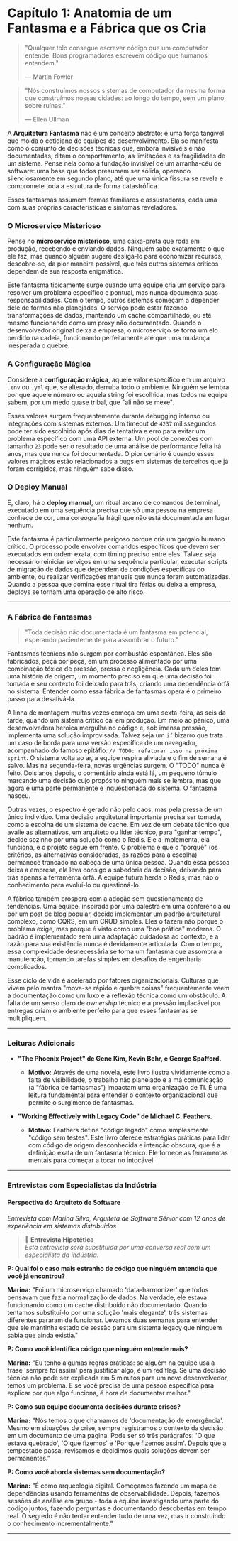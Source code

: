 # Capítulo 1: Anatomia de um Fantasma e a Fábrica que os Cria

> "Qualquer tolo consegue escrever código que um computador entende. Bons programadores escrevem código que humanos entendem."
> 
> — Martin Fowler

> "Nós construímos nossos sistemas de computador da mesma forma que construímos nossas cidades: ao longo do tempo, sem um plano, sobre ruínas."
>
> — Ellen Ullman

A **Arquitetura Fantasma** não é um conceito abstrato; é uma força tangível que molda o cotidiano de equipes de desenvolvimento. Ela se manifesta como o conjunto de decisões técnicas que, embora invisíveis e não documentadas, ditam o comportamento, as limitações e as fragilidades de um sistema. Pense nela como a fundação invisível de um arranha-céu de software: uma base que todos presumem ser sólida, operando silenciosamente em segundo plano, até que uma única fissura se revela e compromete toda a estrutura de forma catastrófica.

Esses fantasmas assumem formas familiares e assustadoras, cada uma com suas próprias características e sintomas reveladores.

### O Microserviço Misterioso

Pense no **microserviço misterioso**, uma caixa-preta que roda em produção, recebendo e enviando dados. Ninguém sabe exatamente o que ele faz, mas quando alguém sugere desligá-lo para economizar recursos, descobre-se, da pior maneira possível, que três outros sistemas críticos dependem de sua resposta enigmática. 

Este fantasma tipicamente surge quando uma equipe cria um serviço para resolver um problema específico e pontual, mas nunca documenta suas responsabilidades. Com o tempo, outros sistemas começam a depender dele de formas não planejadas. O serviço pode estar fazendo transformações de dados, mantendo um cache compartilhado, ou até mesmo funcionando como um proxy não documentado. Quando o desenvolvedor original deixa a empresa, o microserviço se torna um elo perdido na cadeia, funcionando perfeitamente até que uma mudança inesperada o quebre.

### A Configuração Mágica

Considere a **configuração mágica**, aquele valor específico em um arquivo `.env` ou `.yml` que, se alterado, derruba todo o ambiente. Ninguém se lembra por que aquele número ou aquela string foi escolhida, mas todos na equipe sabem, por um medo quase tribal, que "ali não se mexe". 

Esses valores surgem frequentemente durante debugging intenso ou integrações com sistemas externos. Um timeout de `4237` milissegundos pode ter sido escolhido após dias de tentativa e erro para evitar um problema específico com uma API externa. Um pool de conexões com tamanho `23` pode ser o resultado de uma análise de performance feita há anos, mas que nunca foi documentada. O pior cenário é quando esses valores mágicos estão relacionados a bugs em sistemas de terceiros que já foram corrigidos, mas ninguém sabe disso.

### O Deploy Manual

E, claro, há o **deploy manual**, um ritual arcano de comandos de terminal, executado em uma sequência precisa que só uma pessoa na empresa conhece de cor, uma coreografia frágil que não está documentada em lugar nenhum.

Este fantasma é particularmente perigoso porque cria um gargalo humano crítico. O processo pode envolver comandos específicos que devem ser executados em ordem exata, com timing preciso entre eles. Talvez seja necessário reiniciar serviços em uma sequência particular, executar scripts de migração de dados que dependem de condições específicas do ambiente, ou realizar verificações manuais que nunca foram automatizadas. Quando a pessoa que domina esse ritual tira férias ou deixa a empresa, deploys se tornam uma operação de alto risco.

---

### A Fábrica de Fantasmas

> "Toda decisão não documentada é um fantasma em potencial, esperando pacientemente para assombrar o futuro."

Fantasmas técnicos não surgem por combustão espontânea. Eles são fabricados, peça por peça, em um processo alimentado por uma combinação tóxica de pressão, pressa e negligência. Cada um deles tem uma história de origem, um momento preciso em que uma decisão foi tomada e seu contexto foi deixado para trás, criando uma dependência órfã no sistema. Entender como essa fábrica de fantasmas opera é o primeiro passo para desativá-la.

A linha de montagem muitas vezes começa em uma sexta-feira, às seis da tarde, quando um sistema crítico cai em produção. Em meio ao pânico, uma desenvolvedora heroica mergulha no código e, sob imensa pressão, implementa uma solução improvisada. Talvez seja um `if` bizarro que trata um caso de borda para uma versão específica de um navegador, acompanhado do famoso epitáfio: `// TODO: refatorar isso na próxima sprint`. O sistema volta ao ar, a equipe respira aliviada e o fim de semana é salvo. Mas na segunda-feira, novas urgências surgem. O "TODO" nunca é feito. Dois anos depois, o comentário ainda está lá, um pequeno túmulo marcando uma decisão cujo propósito ninguém mais se lembra, mas que agora é uma parte permanente e inquestionada do sistema. O fantasma nasceu.

Outras vezes, o espectro é gerado não pelo caos, mas pela pressa de um único indivíduo. Uma decisão arquitetural importante precisa ser tomada, como a escolha de um sistema de cache. Em vez de um debate técnico que avalie as alternativas, um arquiteto ou líder técnico, para "ganhar tempo", decide sozinho por uma solução como o Redis. Ele a implementa, ela funciona, e o projeto segue em frente. O problema é que o "porquê" (os critérios, as alternativas consideradas, as razões para a escolha) permanece trancado na cabeça de uma única pessoa. Quando essa pessoa deixa a empresa, ela leva consigo a sabedoria da decisão, deixando para trás apenas a ferramenta órfã. A equipe futura herda o Redis, mas não o conhecimento para evoluí-lo ou questioná-lo.

A fábrica também prospera com a adoção sem questionamento de tendências. Uma equipe, inspirada por uma palestra em uma conferência ou por um post de blog popular, decide implementar um padrão arquitetural complexo, como CQRS, em um CRUD simples. Eles o fazem não porque o problema exige, mas porque é visto como uma "boa prática" moderna. O padrão é implementado sem uma adaptação cuidadosa ao contexto, e a razão para sua existência nunca é devidamente articulada. Com o tempo, essa complexidade desnecessária se torna um fantasma que assombra a manutenção, tornando tarefas simples em desafios de engenharia complicados.

Esse ciclo de vida é acelerado por fatores organizacionais. Culturas que vivem pelo mantra "mova-se rápido e quebre coisas" frequentemente veem a documentação como um luxo e a reflexão técnica como um obstáculo. A falta de um senso claro de *ownership* técnico e a pressão implacável por entregas criam o ambiente perfeito para que esses fantasmas se multipliquem.

---

### Leituras Adicionais

- **"The Phoenix Project" de Gene Kim, Kevin Behr, e George Spafford.**
  - **Motivo:** Através de uma novela, este livro ilustra vividamente como a falta de visibilidade, o trabalho não planejado e a má comunicação (a "fábrica de fantasmas") impactam uma organização de TI. É uma leitura fundamental para entender o contexto organizacional que permite o surgimento de fantasmas.

- **"Working Effectively with Legacy Code" de Michael C. Feathers.**
  - **Motivo:** Feathers define "código legado" como simplesmente "código sem testes". Este livro oferece estratégias práticas para lidar com código de origem desconhecida e intenção obscura, que é a definição exata de um fantasma técnico. Ele fornece as ferramentas mentais para começar a tocar no intocável.

---

### Entrevistas com Especialistas da Indústria

#### Perspectiva do Arquiteto de Software
*Entrevista com Marina Silva, Arquiteta de Software Sênior com 12 anos de experiência em sistemas distribuídos*

> **🚧 Entrevista Hipotética**  
> *Esta entrevista será substituída por uma conversa real com um especialista da indústria.*

**P: Qual foi o caso mais estranho de código que ninguém entendia que você já encontrou?**

**Marina:** "Foi um microserviço chamado 'data-harmonizer' que todos pensavam que fazia normalização de dados. Na verdade, ele estava funcionando como um cache distribuído não documentado. Quando tentamos substituí-lo por uma solução 'mais elegante', três sistemas diferentes pararam de funcionar. Levamos duas semanas para entender que ele mantinha estado de sessão para um sistema legacy que ninguém sabia que ainda existia."

**P: Como você identifica código que ninguém entende mais?**

**Marina:** "Eu tenho algumas regras práticas: se alguém na equipe usa a frase 'sempre foi assim' para justificar algo, é um red flag. Se uma decisão técnica não pode ser explicada em 5 minutos para um novo desenvolvedor, temos um problema. E se você precisa de uma pessoa específica para explicar por que algo funciona, é hora de documentar melhor."

**P: Como sua equipe documenta decisões durante crises?**

**Marina:** "Nós temos o que chamamos de 'documentação de emergência'. Mesmo em situações de crise, sempre registramos o contexto da decisão em um documento de uma página. Pode ser só três parágrafos: 'O que estava quebrado', 'O que fizemos' e 'Por que fizemos assim'. Depois que a tempestade passa, revisamos e decidimos quais soluções devem ser permanentes."

**P: Como você aborda sistemas sem documentação?**

**Marina:** "É como arqueologia digital. Começamos fazendo um mapa de dependências usando ferramentas de observabilidade. Depois, fazemos sessões de análise em grupo - toda a equipe investigando uma parte do código juntos, fazendo perguntas e documentando descobertas em tempo real. O segredo é não tentar entender tudo de uma vez, mas ir construindo o conhecimento incrementalmente."

---